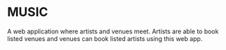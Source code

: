 # MUSIC
 A web application where artists and venues meet. Artists are able to book listed venues and venues can book listed artists using this web app.
